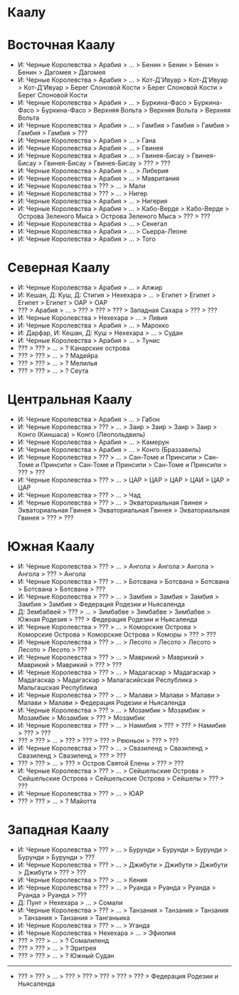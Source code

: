 # Каалу

# Восточная Каалу

*   И: Черные Королевства   >   Арабия      >   ... >   Бенин           >   Бенин           >   Бенин           >   Бенин           >   Дагомея         >   Дагомея
*   И: Черные Королевства   >   Арабия      >   ... >   Кот-Д'Ивуар     >   Кот-Д'Ивуар     >   Кот-Д'Ивуар     >   Берег Слоновой Кости    >   Берег Слоновой Кости    >   Берег Слоновой Кости
*   И: Черные Королевства   >   Арабия      >   ... >   Буркина-Фасо    >   Буркина-Фасо    >   Буркина-Фасо    >   Верхняя Вольта  >   Верхняя Вольта  >   Верхняя Вольта
*   И: Черные Королевства   >   Арабия      >   ... >   Гамбия          >   Гамбия          >   Гамбия          >   Гамбия          >   Гамбия          >   ???
*   И: Черные Королевства   >   Арабия      >   ... >   Гана
*   И: Черные Королевства   >   Арабия      >   ... >   Гвинея
*   И: Черные Королевства   >   Арабия      >   ... >   Гвинея-Бисау    >   Гвинея-Бисау    >   Гвинея-Бисау    >   Гвинея-Бисау    >   ???             >   ???
*   И: Черные Королевства   >   Арабия      >   ... >   Либерия
*   И: Черные Королевства   >   Арабия      >   ... >   Мавритания
*   И: Черные Королевства   >   ???         >   ... >   Мали
*   И: Черные Королевства   >   ???         >   ... >   Нигер
*   И: Черные Королевства   >   Арабия      >   ... >   Нигерия
*   И: Черные Королевства   >   Арабия      >   ... >   Кабо-Верде      >   Кабо-Верде      >   Острова Зеленого Мыса   >   Острова Зеленого Мыса   >   ??? >   ???
*   И: Черные Королевства   >   Арабия      >   ... >   Сенегал
*   И: Черные Королевства   >   Арабия      >   ... >   Сьерра-Леоне
*   И: Черные Королевства   >   Арабия      >   ... >   Того

# Северная Каалу

*   И: Черные Королевства   >   Арабия      >   ... >   Алжир
*   И: Кешан, Д: Куш, Д: Стигия >   Нехехара    >   ... >   Египет          >   Египет          >   Египет          >   Египет          >   ОАР             >   ОАР
*   ???                     >   Арабия      >   ... >   ???             >   ???             >   ???             >   Западная Сахара >   ???             >   ???
*   И: Черные Королевства   >   Нехехара    >   ... >   Ливия
*   И: Черные Королевства   >   Арабия      >   ... >   Марокко
*   И: Дарфар, И: Кешан, Д: Куш >   Нехехара    >   ... >   Судан
*   И: Черные Королевства   >   Арабия      >   ... >   Тунис
*   ???                     >   ???         >   ... >   ?   Канарские острова
*   ???                     >   ???         >   ... >   ?   Мадейра
*   ???                     >   ???         >   ... >   ?   Мелилья
*   ???                     >   ???         >   ... >   ?   Сеута

# Центральная Каалу

*   И: Черные Королевства   >   Арабия      >   ... >   Габон
*   И: Черные Королевства   >   ???         >   ... >   Заир            >   Заир            >   Заир            >   Заир            >   Конго (Киншаса) >   Конго (Леопольдвиль)
*   И: Черные Королевства   >   Арабия      >   ... >   Камерун
*   И: Черные Королевства   >   Арабия      >   ... >   Конго (Браззавиль)
*   И: Черные Королевства   >   ???         >   ... >   Сан-Томе и Принсипи >   Сан-Томе и Принсипи >   Сан-Томе и Принсипи >   Сан-Томе и Принсипи >   ??? >   ???
*   И: Черные Королевства   >   ???         >   ... >   ЦАР             >   ЦАР             >   ЦАР             >   ЦАИ             >   ЦАР             >   ЦАР
*   И: Черные Королевства   >   ???         >   ... >   Чад
*   И: Черные Королевства   >   ???         >   ... >   Экваториальная Гвинея   >   Экваториальная Гвинея   >   Экваториальная Гвинея   >   Экваториальная Гвинея   >   ??? >   ???

# Южная Каалу

*   И: Черные Королевства   >   ???         >   ... >   Ангола          >   Ангола          >   Ангола          >   Ангола          >   ???             >   Ангола
*   И: Черные Королевства   >   ???         >   ... >   Ботсвана        >   Ботсвана        >   Ботсвана        >   Ботсвана        >   Ботсвана        >   ???
*   И: Черные Королевства   >   ???         >   ... >   Замбия          >   Замбия          >   Замбия          >   Замбия          >   Замбия          >   Федерация Родезии и Ньясаленда
*   Д: Зембабвей            >   ???         >   ... >   Зимбабве        >   Зимбабве        >   Зимбабве        >   Южная Родезия   >   ???             >   Федерация Родезии и Ньясаленда
*   И: Черные Королевства   >   ???         >   ... >   Коморские Острова   >   Коморские Острова   >   Коморские Острова   >   Коморы  >   ???         >   ???
*   И: Черные Королевства   >   ???         >   ... >   Лесото          >   Лесото          >   Лесото          >   Лесото          >   Лесото          >   ???
*   И: Черные Королевства   >   ???         >   ... >   Маврикий        >   Маврикий        >   Маврикий        >   Маврикий        >   ???             >   ???
*   И: Черные Королевства   >   ???         >   ... >   Мадагаскар      >   Мадагаскар      >   Мадагаскар      >   Мадагаскар      >   Малагасийская Республика    >   Мальгашская Республика
*   И: Черные Королевства   >   ???         >   ... >   Малави          >   Малави          >   Малави          >   Малави          >   Малави          >   Федерация Родезии и Ньясаленда
*   И: Черные Королевства   >   ???         >   ... >   Мозамбик        >   Мозамбик        >   Мозамбик        >   Мозамбик        >   ???             >   Мозамбик
*   И: Черные Королевства   >   ???         >   ... >   Намибия         >   ???             >   ???             >   Намибия         >   ???             >   ???
*   ???                     >   ???         >   ... >   ???             >   ???             >   ???             >   Реюньон         >   ???             >   ???
*   И: Черные Королевства   >   ???         >   ... >   Свазиленд       >   Свазиленд       >   Свазиленд       >   Свазиленд       >   ???             >   ???
*   ???                     >   ???         >   ... >   ???             >   Остров Святой Елены >   ???             >   ???
*   И: Черные Королевства   >   ???         >   ... >   Сейшельские Острова >   Сейшельские Острова >   Сейшельские Острова >   Сейшелы >   ???         >   ???
*   И: Черные Королевства   >   ???         >   ... >   ЮАР
*   ???                     >   ???         >   ... >   ?   Майотта

# Западная Каалу

*   И: Черные Королевства   >   ???         >   ... >   Бурунди         >   Бурунди         >   Бурунди         >   Бурунди         >   Бурунди         >   ???
*   И: Черные Королевства   >   ???         >   ... >   Джибути         >   Джибути         >   Джибути         >   Джибути         >   ???             >   ???
*   И: Черные Королевства   >   ???         >   ... >   Кения
*   И: Черные Королевства   >   ???         >   ... >   Руанда          >   Руанда          >   Руанда          >   Руанда          >   Руанда          >   ???
*   Д: Пунт                 >   Нехехара    >   ... >   Сомали
*   И: Черные Королевства   >   ???         >   ... >   Танзания        >   Танзания        >   Танзания        >   Танзания        >   Танзания        >   Танганьика
*   И: Черные Королевства   >   ???         >   ... >   Уганда
*   И: Черные Королевства   >   Нехехара    >   ... >   Эфиопия
*   ???                     >   ???         >   ... >   ?   Сомалиленд
*   ???                     >   ???         >   ... >   ?   Эритрея
*   ???                     >   ???         >   ... >   ?   Южный Судан

----

*   ???                     >   ???         >   ... >   ???             >   ???             >   ???             >   ???             >   ???             >   Федерация Родезии и Ньясаленда
